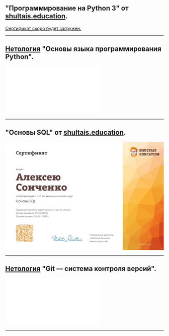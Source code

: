 ## "Программирование на Python 3" от [shultais.education](https://shultais.education/lms/courses/python-3).

[Сертификат скоро будет загружен.]()

---

## [Нетология](https://netology.ru/) "Основы языка программирования Python".

![](/sertificates/img/Нетология_Основы_Python.pdf)

---

## "Основы SQL" от [shultais.education](https://shultais.education/lms/courses/sql-basics).

![](/sertificates/img/Сертификат_Курс_Основы_SQL_RU.jpg)

---
## [Нетология](https://netology.ru/) "Git — система контроля версий".

![](/sertificates/img/Нетология_Git_система_контроля_версий.pdf)

---
